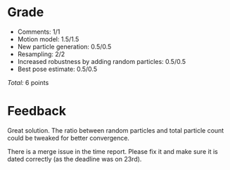 Grade
=====

* Comments: 1/1
* Motion model: 1.5/1.5
* New particle generation: 0.5/0.5
* Resampling: 2/2
* Increased robustness by adding random particles: 0.5/0.5
* Best pose estimate: 0.5/0.5

_Total:_ 6 points

Feedback
========


Great solution. The ratio between random particles and total particle count could be tweaked for better convergence.

There is a merge issue in the time report. Please fix it and make sure it is dated correctly (as the deadline was on 23rd).